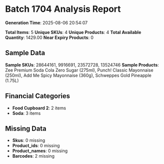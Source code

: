 # Batch 1704 Analysis Report

**Generation Time**: 2025-08-06 20:54:07

**Total Items**: 5
**Unique SKUs**: 4
**Unique Products**: 4
**Total Available Quantity**: 1429.00
**Near Expiry Products**: 0

## Sample Data
**Sample SKUs**: 28644161, 9916691, 23572728, 13524746
**Sample Products**: Zee Premium Soda Cola Zero Sugar (275ml), Punch! Classic Mayonnaise (250ml), Add Me Spicy Mayonnaise (360g), Schweppes Gold Pineapple (1.75L)

## Financial Categories
- **Food Cupboard 2**: 2 items
- **Soda**: 3 items

## Missing Data
- **Skus**: 0 missing
- **Product_ids**: 0 missing
- **Product_names**: 0 missing
- **Barcodes**: 2 missing
